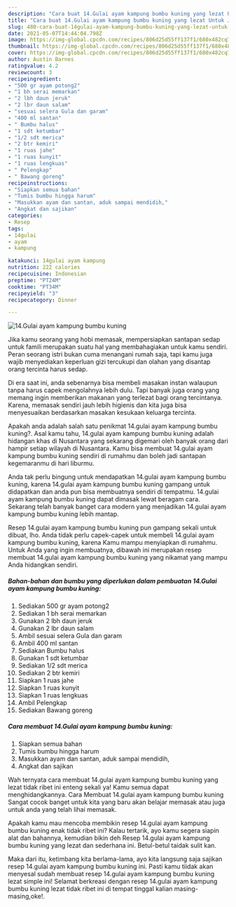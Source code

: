 ```yaml
---
description: "Cara buat 14.Gulai ayam kampung bumbu kuning yang lezat Untuk Jualan"
title: "Cara buat 14.Gulai ayam kampung bumbu kuning yang lezat Untuk Jualan"
slug: 480-cara-buat-14gulai-ayam-kampung-bumbu-kuning-yang-lezat-untuk-jualan
date: 2021-05-07T14:44:04.798Z
image: https://img-global.cpcdn.com/recipes/806d25d55ff137f1/680x482cq70/14gulai-ayam-kampung-bumbu-kuning-foto-resep-utama.jpg
thumbnail: https://img-global.cpcdn.com/recipes/806d25d55ff137f1/680x482cq70/14gulai-ayam-kampung-bumbu-kuning-foto-resep-utama.jpg
cover: https://img-global.cpcdn.com/recipes/806d25d55ff137f1/680x482cq70/14gulai-ayam-kampung-bumbu-kuning-foto-resep-utama.jpg
author: Austin Barnes
ratingvalue: 4.2
reviewcount: 3
recipeingredient:
- "500 gr ayam potong2"
- "1 bh serai memarkan"
- "2 lbh daun jeruk"
- "2 lbr daun salam"
- "sesuai selera Gula dan garam"
- "400 ml santan"
- " Bumbu halus"
- "1 sdt ketumbar"
- "1/2 sdt merica"
- "2 btr kemiri"
- "1 ruas jahe"
- "1 ruas kunyit"
- "1 ruas lengkuas"
- " Pelengkap"
- " Bawang goreng"
recipeinstructions:
- "Siapkan semua bahan"
- "Tumis bumbu hingga harum"
- "Masukkan ayam dan santan, aduk sampai mendidih,"
- "Angkat dan sajikan"
categories:
- Resep
tags:
- 14gulai
- ayam
- kampung

katakunci: 14gulai ayam kampung 
nutrition: 222 calories
recipecuisine: Indonesian
preptime: "PT24M"
cooktime: "PT34M"
recipeyield: "3"
recipecategory: Dinner

---
```



![14.Gulai ayam kampung bumbu kuning](https://img-global.cpcdn.com/recipes/806d25d55ff137f1/680x482cq70/14gulai-ayam-kampung-bumbu-kuning-foto-resep-utama.jpg)

Jika kamu seorang yang hobi memasak, mempersiapkan santapan sedap untuk famili merupakan suatu hal yang membahagiakan untuk kamu sendiri. Peran seorang istri bukan cuma menangani rumah saja, tapi kamu juga wajib menyediakan keperluan gizi tercukupi dan olahan yang disantap orang tercinta harus sedap.

Di era  saat ini, anda sebenarnya bisa membeli masakan instan walaupun tanpa harus capek mengolahnya lebih dulu. Tapi banyak juga orang yang memang ingin memberikan makanan yang terlezat bagi orang tercintanya. Karena, memasak sendiri jauh lebih higienis dan kita juga bisa menyesuaikan berdasarkan masakan kesukaan keluarga tercinta. 



Apakah anda adalah salah satu penikmat 14.gulai ayam kampung bumbu kuning?. Asal kamu tahu, 14.gulai ayam kampung bumbu kuning adalah hidangan khas di Nusantara yang sekarang digemari oleh banyak orang dari hampir setiap wilayah di Nusantara. Kamu bisa membuat 14.gulai ayam kampung bumbu kuning sendiri di rumahmu dan boleh jadi santapan kegemaranmu di hari liburmu.

Anda tak perlu bingung untuk mendapatkan 14.gulai ayam kampung bumbu kuning, karena 14.gulai ayam kampung bumbu kuning gampang untuk didapatkan dan anda pun bisa membuatnya sendiri di tempatmu. 14.gulai ayam kampung bumbu kuning dapat dimasak lewat beragam cara. Sekarang telah banyak banget cara modern yang menjadikan 14.gulai ayam kampung bumbu kuning lebih mantap.

Resep 14.gulai ayam kampung bumbu kuning pun gampang sekali untuk dibuat, lho. Anda tidak perlu capek-capek untuk membeli 14.gulai ayam kampung bumbu kuning, karena Kamu mampu menyiapkan di rumahmu. Untuk Anda yang ingin membuatnya, dibawah ini merupakan resep membuat 14.gulai ayam kampung bumbu kuning yang nikamat yang mampu Anda hidangkan sendiri.

<!--inarticleads1-->

##### Bahan-bahan dan bumbu yang diperlukan dalam pembuatan 14.Gulai ayam kampung bumbu kuning:

1. Sediakan 500 gr ayam potong2
1. Sediakan 1 bh serai memarkan
1. Gunakan 2 lbh daun jeruk
1. Gunakan 2 lbr daun salam
1. Ambil sesuai selera Gula dan garam
1. Ambil 400 ml santan
1. Sediakan  Bumbu halus
1. Gunakan 1 sdt ketumbar
1. Sediakan 1/2 sdt merica
1. Sediakan 2 btr kemiri
1. Siapkan 1 ruas jahe
1. Siapkan 1 ruas kunyit
1. Siapkan 1 ruas lengkuas
1. Ambil  Pelengkap
1. Sediakan  Bawang goreng




<!--inarticleads2-->

##### Cara membuat 14.Gulai ayam kampung bumbu kuning:

1. Siapkan semua bahan
1. Tumis bumbu hingga harum
1. Masukkan ayam dan santan, aduk sampai mendidih,
1. Angkat dan sajikan




Wah ternyata cara membuat 14.gulai ayam kampung bumbu kuning yang lezat tidak ribet ini enteng sekali ya! Kamu semua dapat menghidangkannya. Cara Membuat 14.gulai ayam kampung bumbu kuning Sangat cocok banget untuk kita yang baru akan belajar memasak atau juga untuk anda yang telah lihai memasak.

Apakah kamu mau mencoba membikin resep 14.gulai ayam kampung bumbu kuning enak tidak ribet ini? Kalau tertarik, ayo kamu segera siapin alat dan bahannya, kemudian bikin deh Resep 14.gulai ayam kampung bumbu kuning yang lezat dan sederhana ini. Betul-betul taidak sulit kan. 

Maka dari itu, ketimbang kita berlama-lama, ayo kita langsung saja sajikan resep 14.gulai ayam kampung bumbu kuning ini. Pasti kamu tiidak akan menyesal sudah membuat resep 14.gulai ayam kampung bumbu kuning lezat simple ini! Selamat berkreasi dengan resep 14.gulai ayam kampung bumbu kuning lezat tidak ribet ini di tempat tinggal kalian masing-masing,oke!.

